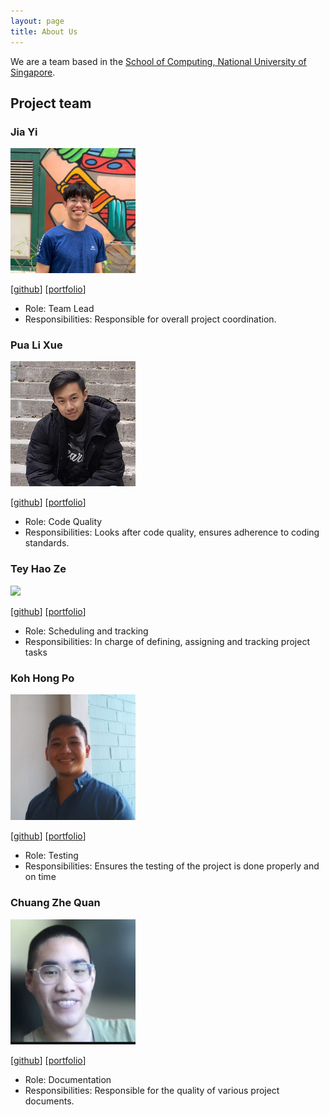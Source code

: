 ```yaml
---
layout: page
title: About Us
---
```


We are a team based in the [School of Computing, National University of Singapore](http://www.comp.nus.edu.sg).

## Project team

### Jia Yi

<img src="images/jiayi1129.png" width="200px">

[[github](https://github.com/jiayi1129)]
[[portfolio](team/jiayi1129.md)]

* Role: Team Lead
* Responsibilities: Responsible for overall project coordination.

### Pua Li Xue

<img src="images/pualixue.png" width="200px">

[[github](http://github.com/pualixue)]
[[portfolio](team/pualixue.md)]

* Role: Code Quality
* Responsibilities: Looks after code quality, ensures adherence to coding standards.

### Tey Hao Ze

<img src="MyStuffs/Projects/CS2103T_TP/docs/images/haozeee.png" width="200">

[[github](https://github.com/haozeee)]
[[portfolio](MyStuffs/Projects/CS2103T_TP/docs/team/haozeee.md)]

* Role: Scheduling and tracking
* Responsibilities: In charge of defining, assigning and tracking project tasks

### Koh Hong Po

<img src="images/hpkoh.png" width="200px">

[[github](https://github.com/hpkoh)]
[[portfolio](team/hpkoh.md)]

* Role: Testing
* Responsibilities: Ensures the testing of the project is done properly and on time

### Chuang Zhe Quan

<img src="images/chuangzhequan.png" width="200px">

[[github](http://github.com/ChuangZheQuan)]
[[portfolio](team/ChuangZheQuan.md)]

* Role: Documentation
* Responsibilities: Responsible for the quality of various project documents.
